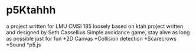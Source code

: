 # p5Ktahhh
a project written for LMU CMSI 185
loosely based on ktah project
written and designed by Seth Cassellius
Simple avoidance game, stay alive as long as possible just for fun
  *2D Canvas
  *Collision detection
  *Scarecrows
  *Sound
  *p5.js
